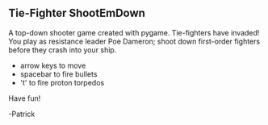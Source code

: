 ## Tie-Fighter ShootEmDown
 A top-down shooter game created with pygame.
 Tie-fighters have invaded! You play as resistance leader Poe Dameron; shoot down first-order fighters before they crash into your ship.
 
 - arrow keys to move
 - spacebar to fire bullets
 - 't' to fire proton torpedos
 
 Have fun!
 
-Patrick
